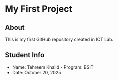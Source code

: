 # My First Project
## About
This is my first GitHub repository created in ICT Lab.
## Student Info
- Name: Tehreem Khalid - Program: BSIT
- Date: October 20, 2025